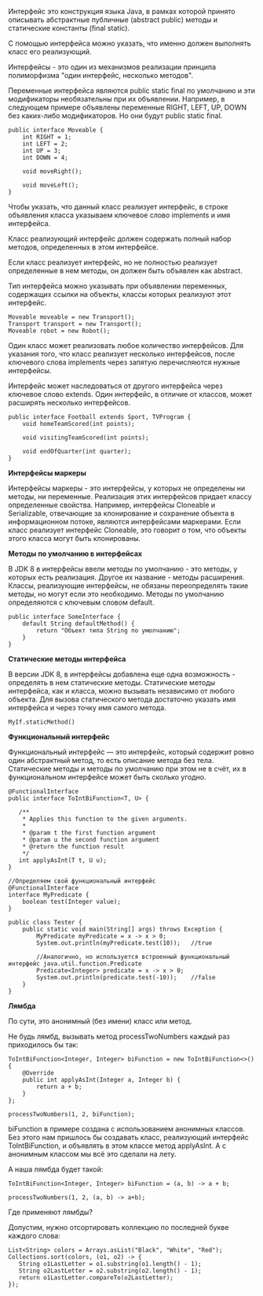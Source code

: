
Интерфейс это конструкция языка Java, в рамках которой принято описывать абстрактные публичные (abstract public) методы и статические константы (final static).

С помощью интерфейса можно указать, что именно должен выполнять класс его реализующий.

Интерфейсы - это один из механизмов реализации принципа полиморфизма "один интерфейс, несколько методов". 

Переменные интерфейса являются public static final по умолчанию и эти модификаторы необязательны при их объявлении. Например, в следующем примере объявлены переменные RIGHT, LEFT, UP, DOWN без каких-либо модификаторов. Но они будут public static final.

```
public interface Moveable {
    int RIGHT = 1;
    int LEFT = 2;
    int UP = 3;
    int DOWN = 4;

    void moveRight();

    void moveLeft();
}
```
Чтобы указать, что данный класс реализует интерфейс, в строке объявления класса указываем ключевое слово implements и имя интерфейса. 

Класс реализующий интерфейс должен содержать полный набор методов, определенных в этом интерфейсе.

Если класс реализует интерфейс, но не полностью реализует определенные в нем методы, он должен быть объявлен как abstract. 

Тип интерфейса можно указывать при объявлении переменных, содержащих ссылки на объекты, классы которых реализуют этот интерфейс. 

```
Moveable moveable = new Transport();
Transport transport = new Transport();
Moveable robot = new Robot();
 ```
 
Один класс может реализовать любое количество интерфейсов. Для указания того, что класс реализует несколько интерфейсов, после ключевого слова implements через запятую перечисляются нужные интерфейсы. 

Интерфейс может наследоваться от другого интерфейса через ключевое слово extends. Один интерфейс, в отличие от классов, может расширять несколько интерфейсов.
```
public interface Football extends Sport, TVProgram {
    void homeTeamScored(int points);

    void visitingTeamScored(int points);

    void endOfQuarter(int quarter);
}
```

**Интерфейсы маркеры**

Интерфейсы маркеры - это интерфейсы, у которых не определены ни методы, ни переменные. Реализация этих интерфейсов придает классу определенные свойства. Например, интерфейсы Cloneable и Serializable, отвечающие за клонирование и сохранение объекта в информационном потоке, являются интерфейсами маркерами. Если класс реализует интерфейс Cloneable, это говорит о том, что объекты этого класса могут быть клонированы.

**Методы по умолчанию в интерфейсах**

В JDK 8 в интерфейсы ввели методы по умолчанию - это методы, у которых есть реализация. Другое их название - методы расширения. Классы, реализующие интерфейсы, не обязаны переопределять такие методы, но могут если это необходимо. Методы по умолчанию определяются с ключевым словом default.

```
public interface SomeInterface {
    default String defaultMethod() {
        return "Объект типа String по умолчанию";
    }
}
```

**Статические методы интерфейса**

В версии JDK 8, в интерфейсы добавлена еще одна возможность - определять в нем статические методы. Статические методы интерфейса, как и класса, можно вызывать независимо от любого объекта. Для вызова статического метода достаточно указать имя интерфейса и через точку имя самого метода.

```
MyIf.staticMethod()
```

**Функциональный интерфейс**

Функциональный интерфейс — это интерфейс, который содержит ровно один абстрактный метод, то есть описание метода без тела. Статические методы и методы по умолчанию при этом не в счёт, их в функциональном интерфейсе может быть сколько угодно.

```
@FunctionalInterface
public interface ToIntBiFunction<T, U> {

   /**
    * Applies this function to the given arguments.
    *
    * @param t the first function argument
    * @param u the second function argument
    * @return the function result
    */
   int applyAsInt(T t, U u);
}
```

```
//Определяем свой функциональный интерфейс
@FunctionalInterface
interface MyPredicate {
    boolean test(Integer value);
}

public class Tester {
    public static void main(String[] args) throws Exception {
        MyPredicate myPredicate = x -> x > 0;
        System.out.println(myPredicate.test(10));   //true

        //Аналогично, но используется встроенный функциональный интерфейс java.util.function.Predicate
        Predicate<Integer> predicate = x -> x > 0;
        System.out.println(predicate.test(-10));    //false
    }
}
```

**Лямбда**

По сути, это анонимный (без имени) класс или метод. 

Не будь лямбд, вызывать метод processTwoNumbers каждый раз приходилось бы так:

```
ToIntBiFunction<Integer, Integer> biFunction = new ToIntBiFunction<>() {
    @Override
    public int applyAsInt(Integer a, Integer b) {
        return a + b;
    }
};

processTwoNumbers(1, 2, biFunction);
```

biFunction в примере создана с использованием анонимных классов. Без этого нам пришлось бы создавать класс, реализующий интерфейс ToIntBiFunction, и объявлять в этом классе метод applyAsInt. А с анонимным классом мы всё это сделали на лету.

А наша лямбда будет такой:

```
ToIntBiFunction<Integer, Integer> biFunction = (a, b) -> a + b;

processTwoNumbers(1, 2, (a, b) -> a+b);
```

Где применяют лямбды?

Допустим, нужно отсортировать коллекцию по последней букве каждого слова:

```
List<String> colors = Arrays.asList("Black", "White", "Red");
Collections.sort(colors, (o1, o2) -> {
   String o1LastLetter = o1.substring(o1.length() - 1);
   String o2LastLetter = o2.substring(o2.length() - 1);
   return o1LastLetter.compareTo(o2LastLetter);
});
```


